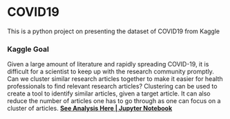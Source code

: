 # COVID19
This is a python project on presenting the dataset of COVID19 from Kaggle
### Kaggle Goal
Given a large amount of literature and rapidly spreading COVID-19, it is difficult for a scientist to keep up with the research community promptly. 
Can we cluster similar research articles together to make it easier for health professionals to find relevant research articles? Clustering can be used to create a tool to identify similar articles, given a target article. It can also reduce the number of articles one has to go through as one can focus on a cluster of articles.
**[See Analysis Here | Jupyter Notebook](https://github.com/MaksimEkin/COVID19-Literature-Clustering/blob/master/COVID19_literature_clustering.ipynb)**
